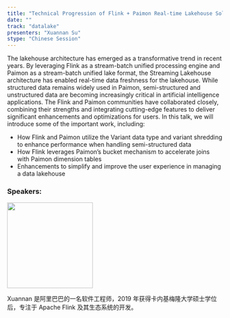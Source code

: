 ```yaml
---
title: "Technical Progression of Flink + Paimon Real-time Lakehouse Solutions"
date: ""
track: "datalake"
presenters: "Xuannan Su"
stype: "Chinese Session"
--- 
```


The lakehouse architecture has emerged as a transformative trend in recent years. By leveraging Flink as a stream-batch unified processing engine and Paimon as a stream-batch unified lake format, the Streaming Lakehouse architecture has enabled real-time data freshness for the lakehouse. While structured data remains widely used in Paimon, semi-structured and unstructured data are becoming increasingly critical in artificial intelligence applications. The Flink and Paimon communities have collaborated closely, combining their strengths and integrating cutting-edge features to deliver significant enhancements and optimizations for users. 
In this talk, we will introduce some of the important work, including:
* How Flink and Paimon utilize the Variant data type and variant shredding to enhance performance when handling semi-structured data
* How Flink leverages Paimon’s bucket mechanism to accelerate joins with Paimon dimension tables
* Enhancements to simplify and improve the user experience in managing a data lakehouse



### Speakers:

<img src="https://sessionize.com/image/6797-400o400o1-dbccedf4-ca5c-4ac7-9407-da8d909f00a6.jpg" width="200" /><br/>

Xuannan 是阿里巴巴的一名软件工程师，2019 年获得卡内基梅隆大学硕士学位后，专注于 Apache Flink 及其生态系统的开发。